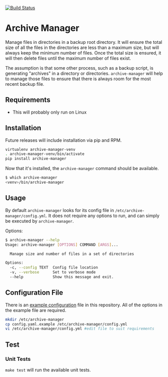 [![Build Status](https://travis-ci.com/ccollicutt/archive-manager.svg?branch=master)](https://travis-ci.com/ccollicutt/archive-manager)

# Archive Manager

Manage files in directories in a backup root directory. It will ensure the total size of all the files in the directories are less than a maximum size, but will always keep the minimum number of files. Once the total size is ensured, it will then delete files until the maximum number of files exist.

The assumption is that some other process, such as a backup script, is generating "archives" in a directory or directories. `archive-manager` will help to manage those files to ensure that there is always room for the most recent backup file.

## Requirements

* This will probably only run on Linux

## Installation

Future releases will include installation via pip and RPM.

```bash
virtualenv archive-manager-venv
. archive-manager-venv/bin/activate
pip install archive-manager
```

Now that it's installed, the `archive-manager` command should be available.

```bash
$ which archive-manager
<venv>/bin/archive-manager
```

## Usage

By default `archive-manager` looks for its config file in `/etc/archive-manager/config.yml`. It does not require any options to run, and can simply be executed by `archive-manager`.

Options:

```bash
$ archive-manager --help
Usage: archive-manager [OPTIONS] COMMAND [ARGS]...

  Manage size and number of files in a set of directories

Options:
  -c, --config TEXT  Config file location
  -v, --verbose      Set to verbose mode
  --help             Show this message and exit.
```

## Configuration File

There is an [example configuration](config.yml.example) file in this repository. All of the options in the example file are required.

```bash
mkdir /etc/archive-manager
cp config.yaml.example /etc/archive-manager/config.yml
vi /etc/archive-manager/config.yml #edit file to suit requirements
```

## Test

### Unit Tests

`make test` will run the available unit tests.